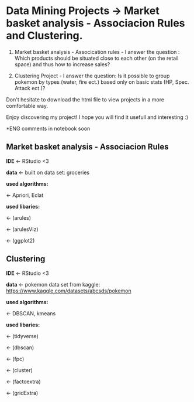 # Data Mining Projects -> Market basket analysis - Associacion Rules and Clustering.

1. Market basket analysis - Assocication rules - I answer the question : Which products should be situated close to each other (on the retail space) and thus how to increase sales?

2. Clustering Project - I answer the question: Is it possible to group pokemon by types (water, fire ect.) based only on basic stats (HP, Spec. Attack ect.)?

Don't hesitate to download the html file to view projects in a more comfortable way.

Enjoy discovering my project! I hope you will find it usefull and interesting :) 

*ENG comments in notebook soon


## Market basket analysis - Associacion Rules 

**IDE** <- RStudio <3

**data** <- built on data set: groceries

**used algorithms:**

<- Apriori, Eclat

**used libaries:**

<- (arules)

<- (arulesViz)

<- (ggplot2)

## Clustering

**IDE** <- RStudio <3

**data** <- pokemon data set from kaggle: https://www.kaggle.com/datasets/abcsds/pokemon

**used algorithms:**

<- DBSCAN, kmeans

**used libaries:**

<- (tidyverse)

<- (dbscan)

<- (fpc)

<- (cluster)

<- (factoextra)

<- (gridExtra)
